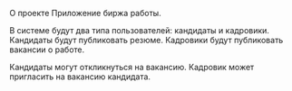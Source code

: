 О проекте
Приложение биржа работы.

В системе будут два типа пользователей: кандидаты и кадровики. 
Кандидаты будут публиковать резюме. Кадровики будут публиковать вакансии о работе.

Кандидаты могут откликнуться на вакансию. Кадровик может пригласить на вакансию кандидата.
